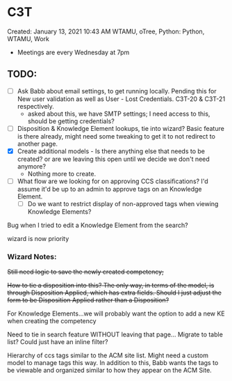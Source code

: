 # C3T

Created: January 13, 2021 10:43 AM
WTAMU, oTree, Python: Python, WTAMU, Work

- Meetings are every Wednesday at 7pm

## TODO:

- [ ]  Ask Babb about email settings, to get running locally. Pending this for New user validation as well as User - Lost Credentials. C3T-20 & C3T-21 respectively.
    - asked about this, we have SMTP settings; I need access to this, should be getting credentials?
- [ ]  Disposition & Knowledge Element lookups, tie into wizard? Basic feature is there already, might need some tweaking to get it to not redirect to another page.
- [x]  Create additional models - Is there anything else that needs to be created? or are we leaving this open until we decide we don't need anymore?
    - Nothing more to create.
- [ ]  What flow are we looking for on approving CCS classifications? I'd assume it'd be up to an admin to approve tags on an Knowledge Element.
    - [ ]  Do we want to restrict display of non-approved tags when viewing Knowledge Elements?

Bug when I tried to edit a Knowledge Element from the search? 

wizard is now priority 

### Wizard Notes:

~~Still need logic to save the newly created competency;~~ 

~~How to tie a disposition into this? The only way, in terms of the model, is through Disposition Applied, which has extra fields. Should I just adjust the form to be Disposition Applied rather than a Disposition?~~ 

For Knowledge Elements...we will probably want the option to add a new KE when creating the competency

Need to tie in search feature WITHOUT leaving that page... Migrate to table list? Could just have an inline filter? 

Hierarchy of ccs tags similar to the ACM site list. Might need a custom model to manage tags this way. In addition to this, Babb wants the tags to be viewable and organized similar to how they appear on the ACM Site.